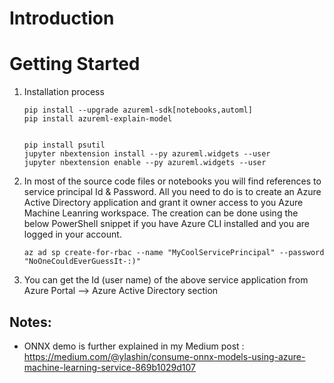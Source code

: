 # Introduction 
 

# Getting Started

1.	Installation process
    ```
    pip install --upgrade azureml-sdk[notebooks,automl]
    pip install azureml-explain-model


    pip install psutil
    jupyter nbextension install --py azureml.widgets --user
    jupyter nbextension enable --py azureml.widgets --user
    ```

2. In most of the source code files or notebooks you will find references to service principal Id & Password. All you need to do is to create an Azure Active Directory application and grant it owner access to you Azure Machine Leanring workspace. The creation can be done using the below PowerShell snippet if you have Azure CLI installed and you are logged in your account.

    ```
    az ad sp create-for-rbac --name "MyCoolServicePrincipal" --password "NoOneCouldEverGuessIt-:)"
    ```

3. You can get the Id (user name) of the above service application from Azure Portal --> Azure Active Directory section



## Notes:

* ONNX demo is further explained in my Medium post : https://medium.com/@ylashin/consume-onnx-models-using-azure-machine-learning-service-869b1029d107
